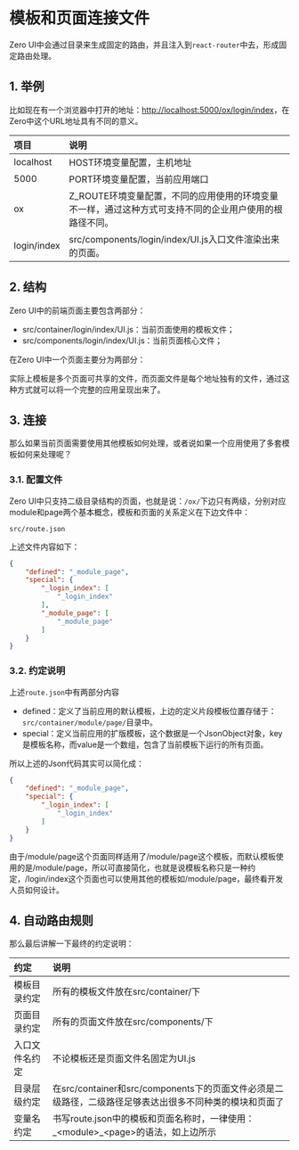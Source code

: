 # 模板和页面连接文件

Zero UI中会通过目录来生成固定的路由，并且注入到`react-router`中去，形成固定路由处理。

## 1. 举例

比如现在有一个浏览器中打开的地址：[http://localhost:5000/ox/login/index](http://localhost:5000/ox/login/index)，在Zero中这个URL地址具有不同的意义。

| 项目 | 说明 |
| :--- | :--- |
| localhost | HOST环境变量配置，主机地址 |
| 5000 | PORT环境变量配置，当前应用端口 |
| ox | Z\_ROUTE环境变量配置，不同的应用使用的环境变量不一样，通过这种方式可支持不同的企业用户使用的根路径不同。 |
| login/index | src/components/login/index/UI.js入口文件渲染出来的页面。 |

## 2. 结构

Zero UI中的前端页面主要包含两部分：

* src/container/login/index/UI.js：当前页面使用的模板文件；
* src/components/login/index/UI.js：当前页面核心文件；

在Zero UI中一个页面主要分为两部分：

实际上模板是多个页面可共享的文件，而页面文件是每个地址独有的文件，通过这种方式就可以将一个完整的应用呈现出来了。

## 3. 连接

那么如果当前页面需要使用其他模板如何处理，或者说如果一个应用使用了多套模板如何来处理呢？

### 3.1. 配置文件

Zero UI中只支持二级目录结构的页面，也就是说：`/ox/`下边只有两级，分别对应module和page两个基本概念，模板和页面的关系定义在下边文件中：

```shell
src/route.json
```

上述文件内容如下：

```json
{
    "defined": "_module_page",
    "special": {
        "_login_index": [
            "_login_index"
        ],
        "_module_page": [
            "_module_page"
        ]
    }
}
```

### 3.2. 约定说明

上述`route.json`中有两部分内容

* defined：定义了当前应用的默认模板，上边的定义片段模板位置存储于：`src/container/module/page/`目录中。
* special：定义当前应用的扩版模板，这个数据是一个JsonObject对象，key是模板名称，而value是一个数组，包含了当前模板下运行的所有页面。

所以上述的Json代码其实可以简化成：

```json
{
    "defined": "_module_page",
    "special": {
        "_login_index": [
            "_login_index"
        ]
    }
}
```

由于/module/page这个页面同样适用了/module/page这个模板，而默认模板使用的是/module/page，所以可直接简化，也就是说模板名称只是一种约定，/login/index这个页面也可以使用其他的模板如/module/page，最终看开发人员如何设计。

## 4. 自动路由规则

那么最后讲解一下最终的约定说明：

| 约定 | 说明 |
| :--- | :--- |
| 模板目录约定 | 所有的模板文件放在src/container/下 |
| 页面目录约定 | 所有的页面文件放在src/components/下 |
| 入口文件名约定 | 不论模板还是页面文件名固定为UI.js |
| 目录层级约定 | 在src/container和src/components下的页面文件必须是二级路径，二级路径足够表达出很多不同种类的模块和页面了 |
| 变量名约定 | 书写route.json中的模板和页面名称时，一律使用：\_&lt;module&gt;\_&lt;page&gt;的语法，如上边所示 |





